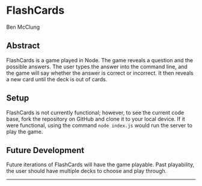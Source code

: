# FlashCards

Ben McClung

## Abstract

FlashCards is a game played in Node. The game reveals a question and the possible answers. The user types the answer into the command line, and the game will say whether the answer is correct or incorrect. It then reveals a new card until the deck is out of cards.

## Setup

FlashCards is not currently functional; however, to see the current code base, fork the repository on GitHub and clone it to your local device. If it were functional, using the command `node index.js` would run the server to play the game.



## Future Development

Future iterations of FlashCards will have the game playable. Past playability, the user should have multiple decks to choose and play through.

---
